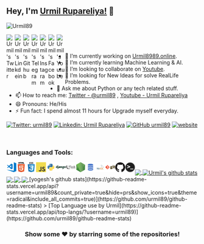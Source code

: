 ## Hey, I'm [Urmil Rupareliya!](https://urmil8989.online) 👋

<p align="left"> <img src="https://komarev.com/ghpvc/?username=urmil89&label=Views&color=blue&style=plastic" alt="Urmil89" /> </p>

<a href="https://twitter.com/urmil89" targe="_blank">
  <img align="left" alt="Urmil's Twitter" width="22px" src="https://cdn.jsdelivr.net/npm/simple-icons@v3/icons/twitter.svg" />
</a>
<a href="https://linkedin.com/in/urmil89" targe="_blank">
  <img align="left" alt="Urmil's Linkdein" width="22px" src="https://cdn.jsdelivr.net/npm/simple-icons@v3/icons/linkedin.svg" />
</a>
<a href="https://github.com/urmil89" targe="_blank">
  <img align="left" alt="Urmil's Github" width="22px" src="https://cdn.jsdelivr.net/npm/simple-icons@v3/icons/github.svg" />
</a>
<a href="https://t.me/urmil89" targe="_blank">
  <img align="left" alt="Urmil's Telegram" width="22px" src="https://cdn.jsdelivr.net/npm/simple-icons@v3/icons/telegram.svg" />
</a>
<a href="https://instagram.com/urmil_developer/" targe="_blank">
  <img align="left" alt="Urmil's Instagram" width="22px" src="https://cdn.jsdelivr.net/npm/simple-icons@v3/icons/instagram.svg" />
</a>
<a href="https://www.facebook.com/urmil89/" targe="_blank">
  <img align="left" alt="Urmil's Facebook" width="22px" src="https://cdn.jsdelivr.net/npm/simple-icons@v3/icons/facebook.svg" />
</a>
<a href="https://www.youtube.com/channel/UChcx6h6uwHPDjKUgZvGDAHA" targe="_blank">
  <img align="left" alt="Urmil's Youtube" width="22px" src="https://cdn.jsdelivr.net/npm/simple-icons@v3/icons/youtube.svg" />
</a>

<br/>
<br/>

- 🔭 I’m currently working on [Urmil8989.online](https://urmil8989.online).
- 🌱 I’m currently learning Machine Learning & AI.
- 👯 I’m looking to collaborate on [Youtube](https://youtube.com/channel/UChcx6h6uwHPDjKUgZvGDAHA).
- 🤔 I’m looking for New Ideas for solve RealLife Problems.
- 💬 Ask me about Python or any tech related stuff.
- 📫 How to reach me: [Twitter - @urmil89](https://twitter.com/urmil89) , [Youtube - Urmil Rupareliya](https://youtube.com/channel/UChcx6h6uwHPDjKUgZvGDAHA)
- 😄 Pronouns: He/His
- ⚡ Fun fact: I spend almost 11 hours for Upgrade myself everyday.

[![Twitter: urmil89](https://img.shields.io/twitter/follow/urmil89?style=social)](https://twitter.com/urmil89)
[![Linkedin: Urmil Rupareliya](https://img.shields.io/badge/-urmil89-blue?style=flat-square&logo=Linkedin&logoColor=white&link=https://www.linkedin.com/in/urmil89/)](https://www.linkedin.com/in/urmil89/)
[![GitHub urmil89](https://img.shields.io/github/followers/urmil89?label=follow&style=social)](https://github.com/urmil89)
[![website](https://img.shields.io/badge/PortfolioWebsite-urmil89-2648ff?style=flat-square&logo=google-chrome)](https://urmil8989.online/)

<br />

### Languages and Tools:

<img align="left" alt="Visual Studio Code" width="26px" src="https://raw.githubusercontent.com/github/explore/80688e429a7d4ef2fca1e82350fe8e3517d3494d/topics/visual-studio-code/visual-studio-code.png" />
<img align="left" alt="HTML5" width="26px" src="https://raw.githubusercontent.com/github/explore/80688e429a7d4ef2fca1e82350fe8e3517d3494d/topics/html/html.png" />
<img align="left" alt="CSS3" width="26px" src="https://raw.githubusercontent.com/github/explore/80688e429a7d4ef2fca1e82350fe8e3517d3494d/topics/css/css.png" />
<img align="left" alt="JavaScript" width="26px" src="https://raw.githubusercontent.com/github/explore/80688e429a7d4ef2fca1e82350fe8e3517d3494d/topics/javascript/javascript.png" />
<img align="left" alt="Python" width="26px" src="https://raw.githubusercontent.com/github/explore/80688e429a7d4ef2fca1e82350fe8e3517d3494d/topics/python/python.png" />
<img align="left" alt="Python" width="26px" src="https://raw.githubusercontent.com/github/explore/80688e429a7d4ef2fca1e82350fe8e3517d3494d/topics/django/django.png" />
<img align="left" alt="Python" width="26px" src="https://raw.githubusercontent.com/github/explore/80688e429a7d4ef2fca1e82350fe8e3517d3494d/topics/flask/flask.png" />
<img align="left" alt="Node.js" width="26px" src="https://raw.githubusercontent.com/github/explore/80688e429a7d4ef2fca1e82350fe8e3517d3494d/topics/nodejs/nodejs.png" />
<img align="left" alt="SQL" width="26px" src="https://raw.githubusercontent.com/github/explore/80688e429a7d4ef2fca1e82350fe8e3517d3494d/topics/sql/sql.png" />
<img align="left" alt="MySQL" width="26px" src="https://raw.githubusercontent.com/github/explore/80688e429a7d4ef2fca1e82350fe8e3517d3494d/topics/mysql/mysql.png" />
<img align="left" alt="Git" width="26px" src="https://raw.githubusercontent.com/github/explore/80688e429a7d4ef2fca1e82350fe8e3517d3494d/topics/git/git.png" />
<img align="left" alt="GitHub" width="26px" src="https://raw.githubusercontent.com/github/explore/78df643247d429f6cc873026c0622819ad797942/topics/github/github.png" />
<img align="left" alt="HTML5" width="26px" src="https://raw.githubusercontent.com/github/explore/80688e429a7d4ef2fca1e82350fe8e3517d3494d/topics/terminal/terminal.png" />
<br>


<a href="https://github.com/urmil89">
  <img align="center" src="https://github-readme-stats.vercel.app/api/top-langs/?username=urmil89&theme=dark&hide_langs_below=1" />
</a>
<a href="https://github.com/urmil89">
 <img align="center" src="https://github-readme-stats.vercel.app/api?username=urmil89&show_icons=true&theme=dark&line_height=27" alt="Urmil's github stats"/>
</a>
<a href="https://github.com/urmil89/mystationary">
  <img align="center" src="https://github-readme-stats.vercel.app/api/pin/?username=urmil89&repo=mystationary&theme=dark" />
</a>
<a href="https://github.com/urmil89/CRUD-PHP">
 <img align="center" src="https://github-readme-stats.vercel.app/api/pin/?username=urmil89&repo=Guess-Number-Game&theme=dark" />
</a>
<a href="https://github.com/urmil89/Guess-Number-Game">
 <img align="center" src="https://github-readme-stats.vercel.app/api/pin/?username=urmil89&repo=CRUD-PHP&theme=dark" />
</a>
[yogesh's github stats](https://github-readme-stats.vercel.app/api?username=urmil89&count_private=true&hide=prs&show_icons=true&theme=radical&include_all_commits=true)](https://github.com/urmil89/github-readme-stats)
>
[Top Language use by Urmil](https://github-readme-stats.vercel.app/api/top-langs/?username=urmil89)](https://github.com/urmil89/github-readme-stats)


<div align="center">

### Show some ❤️ by starring some of the repositories!

</div>

